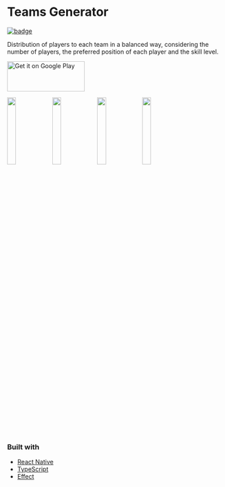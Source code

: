 # Teams Generator

[![badge](https://PlayBadges.pavi2410.me/badge/downloads?id=dev.matheuspuel.sorteiotimes&pretty)](https://play.google.com/store/apps/details?id=dev.matheuspuel.sorteiotimes)

Distribution of players to each team in a balanced way, considering the number of players, the preferred position of each player and the skill level.



<a href='https://play.google.com/store/apps/details?id=dev.matheuspuel.sorteiotimes'><img alt='Get it on Google Play' src='https://play.google.com/intl/en_us/badges/images/generic/en_badge_web_generic.png' height="70" width="180"/></a>


<img src="https://github.com/matheuspuel/sorteio-times/assets/41768371/25ed5a66-515f-4b4a-8f90-68b7b7b7039e" width=20%>
<img src="https://github.com/matheuspuel/teams-generator/assets/41768371/222c77b2-37ba-483c-a25f-7ea30244149e" width=20%>
<img src="https://github.com/matheuspuel/teams-generator/assets/41768371/acc77fd7-b531-401e-9234-d17e6a81c105" width=20%>
<img src="https://github.com/matheuspuel/teams-generator/assets/41768371/e0ee9907-bf8c-46e6-a771-0a3ed546799c" width=20%>


### Built with
- [React Native](https://reactnative.dev/)
- [TypeScript](https://www.typescriptlang.org/)
- [Effect](https://www.effect.website/)
